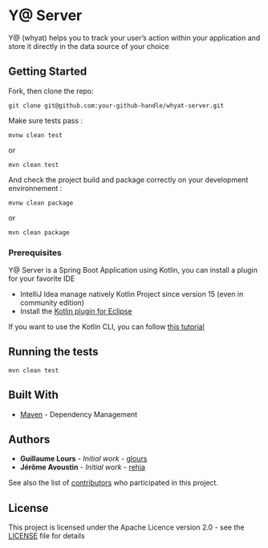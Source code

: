 # Y@ Server

Y@ (whyat) helps you to track your user’s action within your application and store it directly in the data source of your choice

## Getting Started

Fork, then clone the repo: 
```
git clone git@github.com:your-github-handle/whyat-server.git
```

Make sure tests pass : 
```
mvnw clean test
```
or 
```
mvn clean test
```

And check the project build and package correctly on your development environnement : 
```
mvnw clean package
```
or
```
mvn clean package
```

### Prerequisites

Y@ Server is a Spring Boot Application using Kotlin, you can install a plugin for your favorite IDE

* IntelliJ Idea manage natively Kotlin Project since version 15 (even in community edition)
* Install the [Kotlin plugin for Eclipse](https://kotlinlang.org/docs/tutorials/getting-started-eclipse.html)

If you want to use the Kotlin CLI, you can follow [this tutorial](https://kotlinlang.org/docs/tutorials/command-line.html)


## Running the tests

```
mvn clean test
```

## Built With

* [Maven](https://maven.apache.org/) - Dependency Management 

## Authors

* **Guillaume Lours** - *Initial work* - [glours](https://github.com/glours)
* **Jérôme Avoustin** - *Initial work* - [rehia](https://github.com/rehia)

See also the list of [contributors](https://github.com/saagie/whyat-server/contributors) who participated in this project.

## License

This project is licensed under the Apache Licence version 2.0 - see the [LICENSE](LICENSE) file for details
